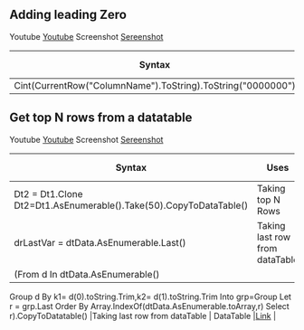 
## Adding leading Zero

Youtube [Youtube](https://regex101.com/r/xyKKg6/1) Screenshot [Sereenshot](https://regex101.com/r/xyKKg6/1)

|                 Syntax            |   Uses                        |DataType                     |Process link                     |
|-----------------------------------|-------------------------------|-----------------------------|---------------------------------|
|Cint(CurrentRow("ColumnName").ToString).ToString("0000000")                |String             |     String                        |[Link](https://regex101.com/r/xyKKg6/1)  |


## Get top N rows from a datatable

Youtube [Youtube](https://regex101.com/r/xyKKg6/1) Screenshot [Sereenshot](https://regex101.com/r/xyKKg6/1)

|                 Syntax            |   Uses                        |DataType                     |Process link                     |
|-----------------------------------|-------------------------------|-----------------------------|---------------------------------|
|Dt2 = Dt1.Clone Dt2=Dt1.AsEnumerable().Take(50).CopyToDataTable()                |Taking top N Rows             |     DataTable                        |[Link](https://regex101.com/r/xyKKg6/1)  |
|drLastVar = dtData.AsEnumerable.Last()                |Taking last row from dataTable            |     DataTable                        |[Link](https://regex101.com/r/xyKKg6/1)  |
|(From d In dtData.AsEnumerable()
Group d By k1= d(0).toString.Trim,k2= d(1).toString.Trim
Into grp=Group
Let r = grp.Last
Order By Array.IndexOf(dtData.AsEnumerable.toArray,r)
Select r).CopyToDatatable()                |Taking last row from dataTable            |     DataTable                        |[Link](https://regex101.com/r/xyKKg6/1)  |







